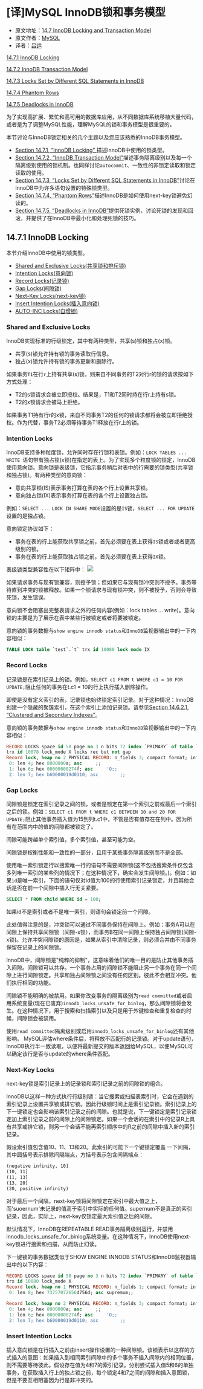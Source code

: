 # [译]MySQL InnoDB锁和事务模型
- 原文地址：[14.7 InnoDB Locking and Transaction Model](https://dev.mysql.com/doc/refman/5.6/en/innodb-locking-transaction-model.html)
- 原文作者：[MySQL](https://dev.mysql.com/doc/)
- 译者：[吕运](https://github.com/yunlyz)
  

[14.7.1 InnoDB Locking](https://dev.mysql.com/doc/refman/5.6/en/innodb-locking.html)

[14.7.2 InnoDB Transaction Model](https://dev.mysql.com/doc/refman/5.6/en/innodb-transaction-model.html)

[14.7.3 Locks Set by Different SQL Statements in InnoDB](https://dev.mysql.com/doc/refman/5.6/en/innodb-locks-set.html)

[14.7.4 Phantom Rows](https://dev.mysql.com/doc/refman/5.6/en/innodb-next-key-locking.html)

[14.7.5 Deadlocks in InnoDB](https://dev.mysql.com/doc/refman/5.6/en/innodb-deadlocks.html)


为了实现高扩展、繁忙和高可用的数据库应用，从不同数据库系统移植大量代码，或者是为了调整MySQL性能，理解MySQL的锁和事务模型是很重要的。

本节讨论与InnoDB锁定相关的几个主题以及您应该熟悉的InnoDB事务模型。

- [Section 14.7.1, “InnoDB Locking” ](https://dev.mysql.com/doc/refman/5.6/en/innodb-locking.html)描述InnoDB中使用的锁类型。
- [Section 14.7.2, “InnoDB Transaction Model”](https://dev.mysql.com/doc/refman/5.6/en/innodb-transaction-model.html)描述事务隔离级别以及每一个隔离级别使用的锁机制。也同样讨论`autocommit`、一致性的非锁定读取和锁定读取的使用。
- [Section 14.7.3, “Locks Set by Different SQL Statements in InnoDB”](https://dev.mysql.com/doc/refman/5.6/en/innodb-locks-set.html)讨论在InnoDB中为许多语句设置的特殊锁类型。
- [Section 14.7.4, “Phantom Rows”](https://dev.mysql.com/doc/refman/5.6/en/innodb-next-key-locking.html)描述InnoDB是如何使用next-key锁避免幻读的。
- [Section 14.7.5, “Deadlocks in InnoDB”](https://dev.mysql.com/doc/refman/5.6/en/innodb-deadlocks.html)提供死锁实例，讨论死锁的发现和回滚，并提供了在InnoDB中最小化和处理死锁的技巧。

## 14.7.1 InnoDB Locking
本节介绍InnoDB中使用的锁类型。

- [Shared and Exclusive Locks(共享锁和排斥锁)](https://dev.mysql.com/doc/refman/5.6/en/innodb-locking.html#innodb-shared-exclusive-locks)
- [Intention Locks(意向锁)](https://dev.mysql.com/doc/refman/5.6/en/innodb-locking.html#innodb-intention-locks)
- [Record Locks(记录锁)](https://dev.mysql.com/doc/refman/5.6/en/innodb-locking.html#innodb-record-locks)
- [Gap Locks(间隙锁)](https://dev.mysql.com/doc/refman/5.6/en/innodb-locking.html#innodb-gap-locks)
- [Next-Key Locks(next-key锁)](https://dev.mysql.com/doc/refman/5.6/en/innodb-locking.html#innodb-next-key-locks)
- [Insert Intention Locks(插入意向锁)](https://dev.mysql.com/doc/refman/5.6/en/innodb-locking.html#innodb-insert-intention-locks)
- [AUTO-INC Locks(自增锁)](https://dev.mysql.com/doc/refman/5.6/en/innodb-locking.html#innodb-auto-inc-locks)

### Shared and Exclusive Locks

InnoDB实现标准的行级锁定，其中有两种类型，共享(s)锁和独占(x)锁。
- 共享(s)锁允许持有锁的事务读取行信息。
- 独占(x)锁允许持有锁的事务更新和删除行。

如果事务`T1`在行`r`上持有共享(s)锁，则来自不同事务的T2对行r的锁的请求按如下方式处理：
- T2的s锁请求会被立即授权。结果是，T1和T2同时持在行r上持有s锁。
- T2的x锁请求会被马上拒绝。

如果事务T1持有行r的x锁，来自不同事务T2的任何的锁请求都将会被立即拒绝授权。作为代替，事务T2必须等待事务T1释放在行r上的锁。

### Intention Locks
InnoDB支持多种粒度锁，允许同时存在行锁和表锁。例如：`LOCK TABLES ... WRITE `语句带有独占锁(x锁)在指定的表上。为了实现多个粒度锁的锁定，InnoDB使用意向锁。意向锁是表级锁，它指示事务稍后对表中的行需要的锁类型(共享锁和独占锁)。有两种类型的意向锁：
- 意向共享锁(IS)表示事务打算在表的各个行上设置共享锁。
- 意向独占锁(IX)表示事务打算在表的各个行上设置独占锁。

例如：`SELECT ... LOCK IN SHARE MODE`设置的是`IS`锁，`SELECT ... FOR UPDATE`设置的是独占锁。

意向锁定协议如下：
- 事务在表的行上能获取共享锁之前，首先必须要在表上获得`IS`锁或者或者更高级别的锁。
- 事务在表的行上能获取独占锁之前，首先必须要在表上获得`IX`锁。

表级锁类型兼容性在以下矩阵中：
![](https://i.loli.net/2019/06/27/5d146fee3ad9755591.png)

如果请求事务与现有锁兼容，则授予锁；但如果它与现有锁冲突则不授予。事务等待直到冲突的锁被释放。如果一个锁请求与现有锁冲突，则不被授予，否则会导致死锁，发生错误。

意向锁不会阻塞出完整表请求之外的任何内容(例如：lock tables ... write)。意向锁的主要是为了展示在表中某些行被锁定或者将要被锁定。

意向锁的事务数据与`show engine innodb status`和`InnoDB`监视器输出中的一下内容相似：
```sql
TABLE LOCK table `test`.`t` trx id 10080 lock mode IX
```

### Record Locks

记录锁是在索引记录上的锁。例如，`SELECT c1 FROM t WHERE c1 = 10 FOR UPDATE;`阻止任何的事务在t.c1 = 10的行上执行插入删除操作。

即使是没有定义索引的表，记录锁也始终锁定索引记录。对于这种情况：InnoDB创建一个隐藏的聚簇索引，在这个索引上添加记录锁。请参见[Section 14.6.2.1, “Clustered and Secondary Indexes”](https://dev.mysql.com/doc/refman/5.6/en/innodb-index-types.html)。

意向锁的事务数据与`show engine innodb status`和`InnoDB`监视器输出中的一下内容相似：
```sql
RECORD LOCKS space id 58 page no 3 n bits 72 index `PRIMARY` of table `test`.`t` 
trx id 10078 lock_mode X locks rec but not gap
Record lock, heap no 2 PHYSICAL RECORD: n_fields 3; compact format; info bits 0
 0: len 4; hex 8000000a; asc     ;;
 1: len 6; hex 00000000274f; asc     'O;;
 2: len 7; hex b60000019d0110; asc        ;;
```

### Gap Locks
间隙锁是锁定在索引记录之间的锁，或者是锁定在第一个索引之前或最后一个索引之后的锁。例如：`SELECT c1 FROM t WHERE c1 BETWEEN 10 and 20 FOR UPDATE;`阻止其他事务插入值为15到列t.c1中，不管是否有值存在在列中。因为所有在范围内中的值的间隙都被锁定了。

间隙可能跨越单个索引值，多个索引值，甚至可能为空。

间隙锁是权衡性能和一致性的一部分，且用于某些事务隔离级别而不是全部。

使用唯一索引锁定行以搜索唯一行的语句不需要间隙锁(这不包括搜索条件仅包含多列唯一索引的某些列的情况下；在这种情况下，确实会发生间隙锁。)。例如：如果`id`是唯一索引，下面的语句仅对id值为100的行使用索引记录锁定，并且其他会话是否在前一个间隙中插入行无关紧要。

```sql
SELECT * FROM child WHERE id = 100;
```

如果id不是索引或者不是唯一索引，则语句会锁定前一个间隙。

此处值得注意的是，冲突锁可以通过不同事务保持在间隙上。例如：事务A可以在间隙上保持共享间隙锁（间隙-s锁），而事务B在同一间隙上保持独占间隙锁(间隙-x锁)。允许冲突间隙锁的原因是，如果从索引中清除记录，则必须合并由不同事务保留在记录上的间隙锁。

InnoDB中，间隙锁是"纯粹的抑制"，这意味着他们的唯一目的是防止其他事务插入间隙。间隙锁可以共存。一个事务占用的间隙锁不能阻止另一个事务在同一个间隙上进行间隙锁定。共享和独占间隙锁之间没有任何区别。彼此不会相互冲突。他们执行相同的功能。

间隙锁不能明确的被禁用。如果你改变事务的隔离级别为`read committed`或者启用系统变量(现在已废弃)`innodb_locks_unsafe_for_binlog`，那么间隙锁将会发生。在这种情况下，用于搜索和扫描索引以及只是用于外键检查和重复检查的时候，间隙锁会被禁用。

使用`read committed`隔离级别或启用`innodb_locks_unsafe_for_binlog`还有其他影响。
MySQL评估where条件后，将释放不匹配行的记录锁。对于update语句，InnoDB执行半一致读取，以便将最新提交的版本返回给MySQL，以便MySQL可以确定该行是否与update的where条件匹配。

### Next-Key Locks
next-key锁是索引记录上的记录锁和索引记录之前的间隙锁的组合。

InnoDB以这样一种方式执行行级别锁：当它搜索或扫描表索引时，它会在遇到的索引记录上设置共享锁或排它锁。因此行级锁时间上是索引记录锁。索引记录上的下一键锁定也会影响该索引记录之前的间隙。也就是说，下一键锁定是索引记录锁定加上索引记录之前的间隙上的间隙锁定。如果一个会话的在索引中的记录R上具有共享或排它锁，则另一个会话不能再索引顺序中的R之前的间隙中插入新的索引记录。

假设索引值包含值10、11、13和20。此索引的可能下一个键锁定覆盖 一下间隔，其中圆括号表示排除间隔端点，方括号表示包含间隔端点：
```txt
(negative infinity, 10]
(10, 11]
(11, 13]
(13, 20]
(20, positive infinity)
```

对于最后一个间隔，next-key锁将间隙锁定在索引中最大值之上，而'suoernum'未记录的值高于索引中实际的任何值。supernum不是真正的索引记录，因此，实际上，next-key仅锁定最大索引值之后的间隙。

默认情况下，InnoDB在REPEATABLE READ事务隔离级别运行，并禁用innodb_locks_unsafe_for_binlog系统变量。在这种情况下，InnoDB使用next-key锁进行搜索和扫描，从而防止幻读。

下一键锁的事务数据类似于SHOW ENGINE INNODB STATUS和InnoDB监视器输出中的以下内容：
```sql
RECORD LOCKS space id 58 page no 3 n bits 72 index `PRIMARY` of table `test`.`t` 
trx id 10080 lock_mode X
Record lock, heap no 1 PHYSICAL RECORD: n_fields 1; compact format; info bits 0
 0: len 8; hex 73757072656d756d; asc supremum;;

Record lock, heap no 2 PHYSICAL RECORD: n_fields 3; compact format; info bits 0
 0: len 4; hex 8000000a; asc     ;;
 1: len 6; hex 00000000274f; asc     'O;;
 2: len 7; hex b60000019d0110; asc        ;;
```

### Insert Intention Locks
插入意向锁是在行插入之前由insert操作设置的一种间隙锁。该锁表示以这样的方式插入的意图：如果插入到相同索引间隙中的多个事务不插入间隙内的相同位置，则不需要等待彼此。假设存在值为4和7的索引记录。分别尝试插入值5和6的单独事务，在获取插入行上的独占锁之前，每个锁定4和7之间的间隙和插入意图锁，但是不要互相阻塞因为行是非冲突的。

